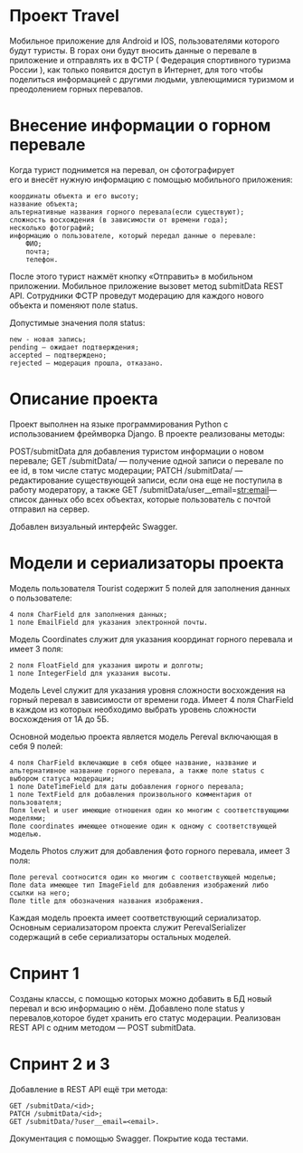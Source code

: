 # Проект Travel
Мобильное приложение для Android и IOS, пользователями которого будут туристы. 
В горах они будут вносить данные о перевале в приложение и отправлять их в ФСТР ( Федерация спортивного туризма России ), как только появится доступ в Интернет, 
для того чтобы поделиться информацией с другими людьми, увлеющимися туризмом и преодолением горных перевалов.

# Внесение информации о горном перевале
Когда турист поднимется на перевал, он сфотографирует его и внесёт нужную информацию с помощью мобильного приложения:

    координаты объекта и его высоту;
    название объекта;
    альтернативные названия горного перевала(если существуют);
    сложность восхождения (в зависимости от времени года);
    несколько фотографий;
    информацию о пользователе, который передал данные о перевале: 
        ФИО;
        почта;
        телефон.

После этого турист нажмёт кнопку «Отправить» в мобильном приложении. Мобильное приложение вызовет метод submitData  REST API.
Сотрудники ФСТР проведут модерацию для каждого нового объекта и поменяют поле status.

Допустимые значения поля status:

    new - новая запись;
    pending — ожидает подтверждения;
    accepted — подтверждено;
    rejected — модерация прошла, отказано.

# Описание проекта
Проект выполнен на языке программирования Python с использованием фреймворка Django.
В проекте реализованы методы:

POST/submitData для добавления туристом информации о новом перевале;
GET /submitData/ — получение одной записи о перевале по ее id, в том числе статус модерации; 
PATCH /submitData/ — редактирование существующей записи, если она еще не поступила в работу модератору, а также 
GET /submitData/user__email=<str:email>— список данных обо всех объектах, которые пользователь с почтой отправил на сервер.

Добавлен визуальный интерфейс Swagger.

# Модели и сериализаторы проекта

Модель пользователя Tourist содержит 5 полей для заполнения данных о пользователе:

    4 поля CharField для заполнения данных;
    1 поле EmailField для указания электронной почты.

Модель Coordinates служит для указания координат горного перевала и имеет 3 поля:

    2 поля FloatField для указания широты и долготы;
    1 поле IntegerField для указания высоты.

Модель Level служит для указания уровня сложности восхождения на горный перевал в зависимости от времени года.
Имеет 4 поля CharField в каждом из которых необходимо выбрать уровень сложности восхождения от 1А до 5Б.

Основной моделью проекта является модель Pereval включающая в себя 9 полей:

    4 поля CharField включающие в себя общее название, название и альтернативное название горного перевала, а также поле status с выбором статуса модерации;
    1 поле DateTimeField для даты добавления горного перевала;
    1 поле TextField для добавления произвольного комментария от пользователя;
    Поля level и user имеющие отношения один ко многим с соответствующими моделями;
    Поле coordinates имеющее отношение один к одному с соответствующей моделью.

Модель Photos служит для добавления фото горного перевала, имеет 3 поля:

    Поле pereval соотносится один ко многим с соответствующей моделью;
    Поле data имеющее тип ImageField для добавления изображений либо ссылки на него;
    Поле title для обозначения названия изображения.

Каждая модель проекта имеет соответствующий сериализатор. Основным сериализатором проекта служит PerevalSerializer содержащий в себе сериализаторы остальных моделей.

# Спринт 1
Созданы классы, с помощью которых можно добавить в БД новый перевал и всю информацию о нём.
Добавлено поле status у перевалов,которое будет хранить его статус модерации. 
Реализован REST API c одним методом — POST submitData.

# Спринт 2 и 3

Добавление в REST API ещё три метода:

    GET /submitData/<id>;
    PATCH /submitData/<id>; 
    GET /submitData/?user__email=<email>.

Документация с помощью Swagger.
Покрытие кода тестами.
